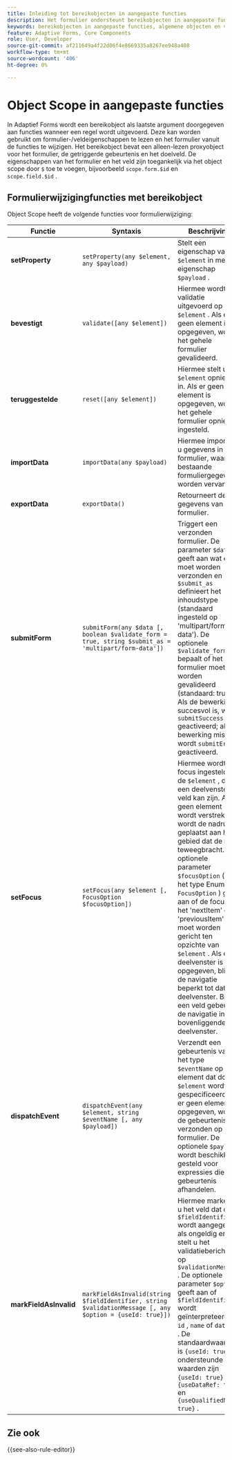 ```yaml
---
title: Inleiding tot bereikobjecten in aangepaste functies
description: Het formulier ondersteunt bereikobjecten in aangepaste functies die als laatste argument worden doorgegeven aan functies wanneer de regel wordt uitgevoerd.
keywords: bereikobjecten in aangepaste functies, algemene objecten en veldobjecten.
feature: Adaptive Forms, Core Components
role: User, Developer
source-git-commit: af211649a4f22d06f4e8669335a8267ee948a408
workflow-type: tm+mt
source-wordcount: '406'
ht-degree: 0%

---
```



# Object Scope in aangepaste functies

In Adaptief Forms wordt een bereikobject als laatste argument doorgegeven aan functies wanneer een regel wordt uitgevoerd. Deze kan worden gebruikt om formulier-/veldeigenschappen te lezen en het formulier vanuit de functies te wijzigen. Het bereikobject bevat een alleen-lezen proxyobject voor het formulier, de getriggerde gebeurtenis en het doelveld. De eigenschappen van het formulier en het veld zijn toegankelijk via het object scope door `$` toe te voegen, bijvoorbeeld `scope.form.$id` en `scope.field.$id` .

## Formulierwijzigingfuncties met bereikobject

Object Scope heeft de volgende functies voor formulierwijziging:

| Functie | Syntaxis | Beschrijving | Codevoorbeeld |
|-----------------|----------------------------------------------------------------------------------------------------|--------------------------------------------------------------------------------------------------------------|-----------------------------|
| **setProperty** | `setProperty(any $element, any $payload)` | Stelt een eigenschap van de `$element` in met de eigenschap `$payload` . | [ klik hier ](/help/forms/custom-function-core-components-use-cases.md#show-a-panel-using-the-setproperty-rule) om het voorbeeld te bekijken. |
| **bevestigt** | `validate([any $element])` | Hiermee wordt validatie uitgevoerd op `$element` . Als er geen element is opgegeven, wordt het gehele formulier gevalideerd. | [ klik hier ](/help/forms/custom-function-core-components-use-cases.md#validate-the-field) om het voorbeeld te bekijken. |
| **teruggestelde** | `reset([any $element])` | Hiermee stelt u de `$element` opnieuw in. Als er geen element is opgegeven, wordt het gehele formulier opnieuw ingesteld. | [ klik hier ](/help/forms/custom-function-core-components-use-cases.md#reset-a-panel) om het voorbeeld te bekijken. |
| **importData** | `importData(any $payload)` | Hiermee importeert u gegevens in het formulier, waarbij bestaande formuliergegevens worden vervangen. | [ klik hier ](/help/forms/custom-function-core-components-use-cases.md#pre-fill-the-field-with-a-value-when-the-form-loads) om het voorbeeld te bekijken. |
| **exportData** | `exportData()` | Retourneert de gegevens van het formulier. | [ klik hier ](/help/forms/custom-function-core-components-use-cases.md#submit-altered-data-to-the-server) om het voorbeeld te bekijken. |
| **submitForm** | `submitForm(any $data [, boolean $validate_form = true, string $submit_as = 'multipart/form-data'])` | Triggert een verzonden formulier. De parameter `$data` geeft aan wat er moet worden verzonden en `$submit_as` definieert het inhoudstype (standaard ingesteld op &#39;multipart/form-data&#39;). De optionele `$validate_form` bepaalt of het formulier moet worden gevalideerd (standaard: true). Als de bewerking succesvol is, wordt `submitSuccess` geactiveerd; als de bewerking mislukt, wordt `submitError` geactiveerd. | [ klik hier ](/help/forms/custom-function-core-components-use-cases.md#submit-altered-data-to-the-server) om het voorbeeld te bekijken. |
| **setFocus** | `setFocus(any $element [, FocusOption $focusOption])` | Hiermee wordt de focus ingesteld op de `$element` , die een deelvenster of veld kan zijn. Als geen element wordt verstrekt, wordt de nadruk geplaatst aan het gebied dat de regel teweegbracht. De optionele parameter `$focusOption` (van het type Enum `FocusOption` ) geeft aan of de focus op het &#39;nextItem&#39; of &#39;previousItem&#39; moet worden gericht ten opzichte van `$element` . Als een deelvenster is opgegeven, blijft de navigatie beperkt tot dat deelvenster. Bij een veld gebeurt de navigatie in het bovenliggende deelvenster. | [ klik hier ](/help/forms/custom-function-core-components-use-cases.md#set-focus-on-the-specific-field) om het voorbeeld te bekijken. |
| **dispatchEvent** | `dispatchEvent(any $element, string $eventName [, any $payload])` | Verzendt een gebeurtenis van het type `$eventName` op het element dat door `$element` wordt gespecificeerd. Als er geen element is opgegeven, wordt de gebeurtenis verzonden op het formulier. De optionele `$payload` wordt beschikbaar gesteld voor expressies die de gebeurtenis afhandelen. | [ klik hier ](/help/forms/custom-function-core-components-use-cases.md#add-or-delete-repeatable-panel-using-the-dispatchevent-property) om het voorbeeld te bekijken. |
| **markFieldAsInvalid** | `markFieldAsInvalid(string $fieldIdentifier, string $validationMessage [, any $option = {useId: true}])` | Hiermee markeert u het veld dat door `$fieldIdentifier` wordt aangegeven als ongeldig en stelt u het validatiebericht in op `$validationMessage` . De optionele parameter `$option` geeft aan of `$fieldIdentifier` wordt geïnterpreteerd als `id` , `name` of `dataRef` . De standaardwaarde is `{useId: true}` en ondersteunde waarden zijn `{useId: true}` , `{useDataRef: true}` en `{useQualifiedName: true}` . | [ klik hier ](/help/forms/custom-function-core-components-use-cases.md#to-display-a-custom-message-at-the-field-level-and-marking-the-field-as-invalid) om het voorbeeld te bekijken. |

## Zie ook

{{see-also-rule-editor}}